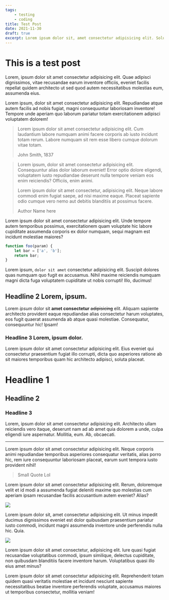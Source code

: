 ```yaml
---
tags:
    - testing
    - coding
title: Test Post
date: 2021-11-30
draft: true
excerpt: Lorem ipsum dolor sit, amet consectetur adipisicing elit. Soluta, neque! Voluptates dolores nulla voluptate itaque illum obcaecati, doloribus voluptatum aliquam!
---
```


# This is a test post

Lorem, ipsum dolor sit amet consectetur adipisicing elit. Quae adipisci dignissimos, vitae recusandae earum inventore officiis, eveniet facilis repellat quidem architecto ut sed quod autem necessitatibus molestias eum, assumenda eius.

Lorem ipsum, dolor sit amet consectetur adipisicing elit. Repudiandae atque autem facilis ad nobis fugiat, magni consequuntur laboriosam inventore! Tempore unde aperiam quo laborum pariatur totam exercitationem adipisci voluptatem dolorem!

> Lorem ipsum dolor sit amet consectetur adipisicing elit. Cum laudantium labore numquam animi facere corporis ab iusto incidunt totam rerum. Labore numquam sit rem esse libero cumque dolorum vitae totam.
>
> John Smith, 1837

> Lorem ipsum, dolor sit amet consectetur adipisicing elit. Consequuntur alias dolor laborum eveniet! Error optio dolore eligendi, voluptatem iusto repudiandae deserunt nulla tempore veniam eos enim reiciendis? Officiis, enim animi.
>
> Lorem ipsum dolor sit amet consectetur, adipisicing elit. Neque labore commodi enim fugiat saepe, ad nisi maxime eaque. Placeat sapiente odio cumque vero nemo aut debitis blanditiis at possimus facere.
>
> Author Name here

Lorem ipsum dolor sit amet consectetur adipisicing elit. Unde tempore autem temporibus possimus, exercitationem quam voluptate hic labore cupiditate assumenda corporis ex dolor numquam, sequi magnam est incidunt molestiae maiores?

```javascript
function foo(param) {
    let bar = ['a', 'b'];
    return bar;
}
```

Lorem ipsum, `dolor sit amet` consectetur adipisicing elit. Suscipit dolores quas numquam quo fugit ex accusamus. Nihil maxime reiciendis numquam magni dicta fuga voluptatem cupiditate ut nobis corrupti! Illo, ducimus!

## Headline 2 Lorem, ipsum.

Lorem *ipsum* dolor sit **amet consectetur** ~~adipisicing~~ elit. Aliquam sapiente architecto provident eaque repudiandae alias consectetur harum voluptates, eos fugit quaerat assumenda ab atque quasi molestiae. Consequatur, consequuntur hic! Ipsam!

### Headline 3 Lorem, ipsum dolor.

Lorem ipsum dolor sit amet consectetur adipisicing elit. Eius eveniet qui consectetur praesentium fugiat illo corrupti, dicta quo asperiores ratione ab sit maiores temporibus quam hic architecto adipisci, soluta placeat.

# Headline 1

## Headline 2

### Headline 3

Lorem, ipsum dolor sit amet consectetur adipisicing elit. Architecto ullam reiciendis vero itaque, deserunt nam ad ab amet quia dolorem a unde, culpa eligendi iure aspernatur. Mollitia, eum. Ab, obcaecati.

***

Lorem ipsum dolor sit amet consectetur adipisicing elit. Neque corporis animi repudiandae temporibus asperiores consequatur veritatis, alias porro hic, rem iure consequuntur laboriosam placeat, earum sunt tempora iusto provident nihil!

> Small Quote Lol

Lorem ipsum dolor sit amet consectetur adipisicing elit. Rerum, doloremque velit et id modi a assumenda fugiat deleniti maxime quo molestias cum aperiam ipsam recusandae facilis accusantium autem eveniet? Alias?

![](https://wallpaperaccess.com/full/19067.jpg)

Lorem ipsum dolor sit, amet consectetur adipisicing elit. Ut minus impedit ducimus dignissimos eveniet est dolor quibusdam praesentium pariatur iusto commodi, incidunt magni assumenda inventore unde perferendis nulla hic. Quia.

![](https://upload.wikimedia.org/wikipedia/commons/thumb/2/25/Info_icon-72a7cf.svg/256px-Info_icon-72a7cf.svg.png)

Lorem ipsum dolor sit amet consectetur, adipisicing elit. Iure quasi fugiat recusandae voluptatibus commodi, ipsum similique, delectus cupiditate, non quibusdam blanditiis facere inventore harum. Voluptatibus quasi illo eius amet minus?

Lorem ipsum dolor sit amet consectetur adipisicing elit. Reprehenderit totam quidem quasi veritatis molestiae et incidunt nesciunt sapiente necessitatibus beatae inventore perferendis voluptate, accusamus maiores ut temporibus consectetur, mollitia veniam!